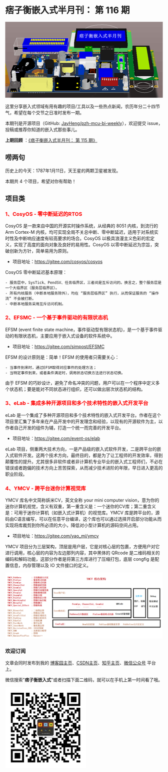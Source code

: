 # 痞子衡嵌入式半月刊： 第 116 期

![](https://raw.githubusercontent.com/JayHeng/pzh-mcu-bi-weekly/master/pics/pzh_mcu_bi_weekly.PNG)

这里分享嵌入式领域有用有趣的项目/工具以及一些热点新闻，农历年分二十四节气，希望在每个交节之日准时发布一期。

本期刊是开源项目（GitHub: [JayHeng/pzh-mcu-bi-weekly](https://github.com/JayHeng/pzh-mcu-bi-weekly)），欢迎提交 issue，投稿或推荐你知道的嵌入式那些事儿。

**上期回顾** ：[《痞子衡嵌入式半月刊： 第 115 期》](https://www.cnblogs.com/henjay724/p/18631487)

## 唠两句

历史上的今天：1787年1月11日，天王星的两颗卫星被发现。

本期共 4 个项目，希望对你有帮助！

## 项目类

### <font color="red">1、CosyOS - 零中断延迟的RTOS</font>

CosyOS 是一款来自中国的开源实时操作系统，从经典的 8051 内核，到流行的 Arm Cortex-M 内核，均可实现全局不关总中断、零中断延迟，适用于对系统实时性及中断响应速度有较高要求的场合。CosyOS 以极具浪漫主义色彩的宏定义，实现了高度的面向对象及良好的易用性。CosyOS 以零中断延迟为宗旨，突破创新为方针，简单易用为原则。

 * 项目地址：https://gitee.com/cosyos/cosyos

CosyOS 零中断延迟基本原理：

```text
- 服务层中，SysTick、PendSV、任务临界区，三者间是互斥访问的。换言之，整个服务层是一个大临界区（服务层临界区）。
- 所有内核服务（中断本地服务除外），均在 “服务层临界区” 执行，从而保证服务的 “操作流” 不会被打断。
- 中断本地服务采用互斥访问机制。
```

### <font color="red">2、EFSMC - 一个基于事件驱动的有限状态机</font>

EFSM (event finite state machine，事件驱动型有限状态机)，是一个基于事件驱动的有限状态机，主要应用于嵌入式设备的软件系统中。

 * 项目地址：https://gitee.com/simpost/EFSMC

EFSM 的设计原则是：简单！EFSM 的使用者只需要关心：

```text
- 当事件到来时，通过EFSM取得对应事件的处理方法；
- 当特定事件到来，或者条件满足时，调用状态切换方法进行状态切换。
```

由于 EFSM 的巧妙设计，避免了命名冲突的问题，用户可以在一个程序中定义多个状态机；要是能对不同状态进行组织，还可以做出层次状态机的结构。

### <font color="red">3、eLab - 集成多种开源项目和多个技术特性的嵌入式开发平台</font>

eLab 是一个集成了多种开源项目和多个技术特性的嵌入式开发平台。作者在这个项目里汇集了多年来在产品开发中的开发理念和经验，以现有的开源软件为主，以作者自己开发的组件为辅，打造一个统一而完善的开发平台。

 * 项目地址：https://gitee.com/event-os/elab

eLab 项目，侧重两大技术方向，一是产品级的嵌入式软件开发，二是跨平台的嵌入式软件开发。这两个技术方向，最终目的，都是为了让工程师的开发效率，得到颠覆性的提升。尤其很多非软件或者非计算机专业毕业的嵌入式工程师们，不必在错误或者跑偏的技术方向上苦苦探索，从而减少技术进阶的年限，早日进入更高的职业阶段。

### <font color="red">4、YMCV - 跨平台迷你计算视觉库</font>

YMCV 库名中文简称妖米CV，英文全称 your mini computer vision，意为你的迷你计算机视觉，含义有双重，第一重含义是：一个迷你的CV库；第二重含义是：可用于迷你计算机（如嵌入式计算机）的视觉库。YMCV 库是跨平台的，源码由C语言编写，可以在任意平台编译，这个库也可以通过选择开启部分功能从而实现将库裁剪到你所必须的大小，降低对小型计算机的源码空间占用。

 * 项目地址：https://gitee.com/yao_mi/ymcv

YMCV 项目分为三层架构，顶层是用户层，它是对核心层的包裹，方便用户对它进行调用，核心层的内容为左边那列内容，其中黑体的 QRcode 是二维码相关的编码和解码功能，这部分作者是将第三方库进行了压缩打包，底层 congfig 是配置信息，内存管理以及 IO 文件接口的定义。

![](https://raw.githubusercontent.com/JayHeng/pzh-mcu-bi-weekly/master/pics/issue-116/YMCV.png)

### 欢迎订阅

文章会同时发布到我的 [博客园主页](https://www.cnblogs.com/henjay724/)、[CSDN主页](https://blog.csdn.net/henjay724)、[知乎主页](https://www.zhihu.com/people/henjay724)、[微信公众号](http://weixin.sogou.com/weixin?type=1&query=痞子衡嵌入式) 平台上。

微信搜索"__痞子衡嵌入式__"或者扫描下面二维码，就可以在手机上第一时间看了哦。

![](https://raw.githubusercontent.com/JayHeng/pzhmcu-picture/master/wechat/pzhMcu_qrcode_258x258.jpg)

